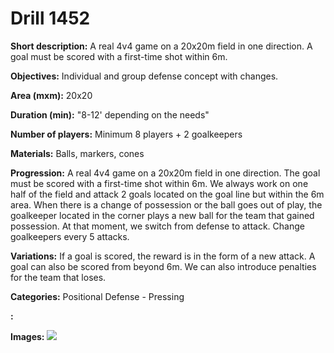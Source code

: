 # Drill 1452

**Short description:**
A real 4v4 game on a 20x20m field in one direction. A goal must be scored with a first-time shot within 6m.

**Objectives:**
Individual and group defense concept with changes.

**Area (mxm):**
20x20

**Duration (min):**
"8-12' depending on the needs"

**Number of players:**
Minimum 8 players + 2 goalkeepers

**Materials:**
Balls, markers, cones

**Progression:**
A real 4v4 game on a 20x20m field in one direction. The goal must be scored with a first-time shot within 6m. We always work on one half of the field and attack 2 goals located on the goal line but within the 6m area. When there is a change of possession or the ball goes out of play, the goalkeeper located in the corner plays a new ball for the team that gained possession. At that moment, we switch from defense to attack. Change goalkeepers every 5 attacks.

**Variations:**
If a goal is scored, the reward is in the form of a new attack. A goal can also be scored from beyond 6m. We can also introduce penalties for the team that loses.

**Categories:**
Positional Defense - Pressing

**:**


**Images:**
![](https://www.coachingfutsal.com/\images\5456d8c3-ea94-4e0c-82bb-e1f606533306.jpg)

